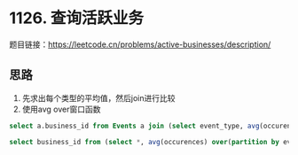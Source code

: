 # 1126. 查询活跃业务

题目链接：<https://leetcode.cn/problems/active-businesses/description/>

## 思路

1. 先求出每个类型的平均值，然后join进行比较
2. 使用avg over窗口函数

```sql
select a.business_id from Events a join (select event_type, avg(occurences) as avg_count from Events group by event_type) b on a.event_type = b.event_type where a.occurences > b.avg_count group by a.business_id having count(*) >= 2;

select business_id from (select *, avg(occurences) over(partition by event_type) as avg_count from Events) t where occurences > avg_count group by business_id having count(*) >= 2;
```
